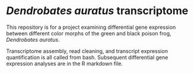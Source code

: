 # *Dendrobates auratus* transcriptome

This repository is for a project examining differential gene expression between different color morphs of the green and black poison frog, *Dendrobates auratus*.

Transcriptome assembly, read cleaning, and transcript expression quantification is all called from bash. Subsequent differential gene expression analyses are in the R markdown file.


